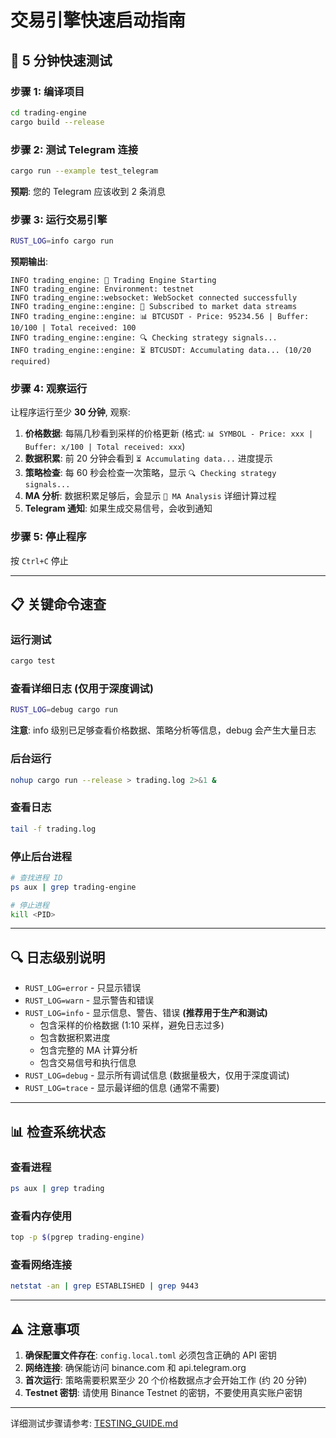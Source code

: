# 交易引擎快速启动指南

## 🚀 5 分钟快速测试

### 步骤 1: 编译项目

```bash
cd trading-engine
cargo build --release
```

### 步骤 2: 测试 Telegram 连接

```bash
cargo run --example test_telegram
```

**预期**: 您的 Telegram 应该收到 2 条消息

### 步骤 3: 运行交易引擎

```bash
RUST_LOG=info cargo run
```

**预期输出**:
```
INFO trading_engine: 🚀 Trading Engine Starting
INFO trading_engine: Environment: testnet
INFO trading_engine::websocket: WebSocket connected successfully
INFO trading_engine::engine: 📡 Subscribed to market data streams
INFO trading_engine::engine: 📊 BTCUSDT - Price: 95234.56 | Buffer: 10/100 | Total received: 100
INFO trading_engine::engine: 🔍 Checking strategy signals...
INFO trading_engine::engine: ⏳ BTCUSDT: Accumulating data... (10/20 required)
```

### 步骤 4: 观察运行

让程序运行至少 **30 分钟**, 观察:

1. **价格数据**: 每隔几秒看到采样的价格更新 (格式: `📊 SYMBOL - Price: xxx | Buffer: x/100 | Total received: xxx`)
2. **数据积累**: 前 20 分钟会看到 `⏳ Accumulating data...` 进度提示
3. **策略检查**: 每 60 秒会检查一次策略，显示 `🔍 Checking strategy signals...`
4. **MA 分析**: 数据积累足够后，会显示 `📐 MA Analysis` 详细计算过程
5. **Telegram 通知**: 如果生成交易信号，会收到通知

### 步骤 5: 停止程序

按 `Ctrl+C` 停止

---

## 📋 关键命令速查

### 运行测试
```bash
cargo test
```

### 查看详细日志 (仅用于深度调试)
```bash
RUST_LOG=debug cargo run
```

**注意**: info 级别已足够查看价格数据、策略分析等信息，debug 会产生大量日志

### 后台运行
```bash
nohup cargo run --release > trading.log 2>&1 &
```

### 查看日志
```bash
tail -f trading.log
```

### 停止后台进程
```bash
# 查找进程 ID
ps aux | grep trading-engine

# 停止进程
kill <PID>
```

---

## 🔍 日志级别说明

- `RUST_LOG=error` - 只显示错误
- `RUST_LOG=warn` - 显示警告和错误
- `RUST_LOG=info` - 显示信息、警告、错误 **(推荐用于生产和测试)**
  - 包含采样的价格数据 (1:10 采样，避免日志过多)
  - 包含数据积累进度
  - 包含完整的 MA 计算分析
  - 包含交易信号和执行信息
- `RUST_LOG=debug` - 显示所有调试信息 (数据量极大，仅用于深度调试)
- `RUST_LOG=trace` - 显示最详细的信息 (通常不需要)

---

## 📊 检查系统状态

### 查看进程
```bash
ps aux | grep trading
```

### 查看内存使用
```bash
top -p $(pgrep trading-engine)
```

### 查看网络连接
```bash
netstat -an | grep ESTABLISHED | grep 9443
```

---

## ⚠️ 注意事项

1. **确保配置文件存在**: `config.local.toml` 必须包含正确的 API 密钥
2. **网络连接**: 确保能访问 binance.com 和 api.telegram.org
3. **首次运行**: 策略需要积累至少 20 个价格数据点才会开始工作 (约 20 分钟)
4. **Testnet 密钥**: 请使用 Binance Testnet 的密钥，不要使用真实账户密钥

---

详细测试步骤请参考: [TESTING_GUIDE.md](./TESTING_GUIDE.md)
